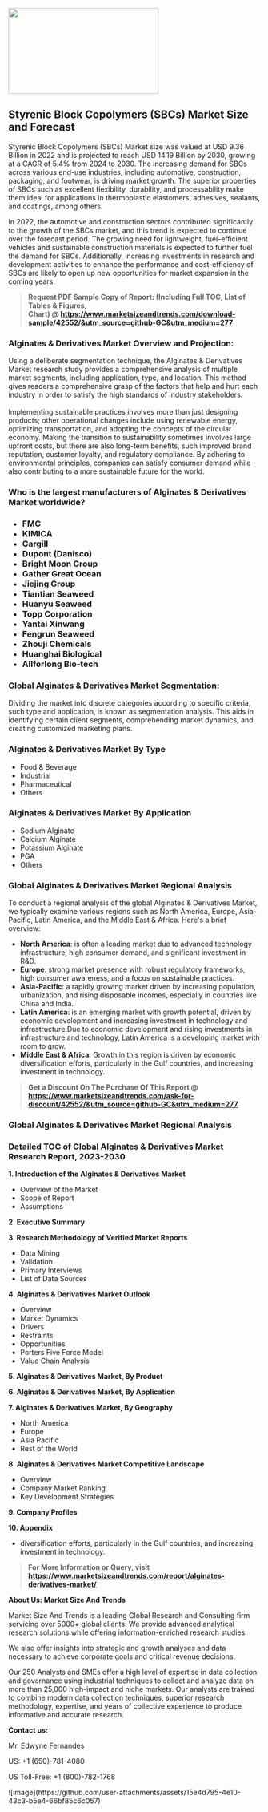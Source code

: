 <p><img class="alignnone size-medium wp-image-20088" src="https://ffe5etoiles.com/wp-content/uploads/2024/12/MST1-300x171.png" alt="" width="300" height="171" /></p><h2>Styrenic Block Copolymers (SBCs) Market Size and Forecast</h2><p>Styrenic Block Copolymers (SBCs) Market size was valued at USD 9.36 Billion in 2022 and is projected to reach USD 14.19 Billion by 2030, growing at a CAGR of 5.4% from 2024 to 2030. The increasing demand for SBCs across various end-use industries, including automotive, construction, packaging, and footwear, is driving market growth. The superior properties of SBCs such as excellent flexibility, durability, and processability make them ideal for applications in thermoplastic elastomers, adhesives, sealants, and coatings, among others.</p><p>In 2022, the automotive and construction sectors contributed significantly to the growth of the SBCs market, and this trend is expected to continue over the forecast period. The growing need for lightweight, fuel-efficient vehicles and sustainable construction materials is expected to further fuel the demand for SBCs. Additionally, increasing investments in research and development activities to enhance the performance and cost-efficiency of SBCs are likely to open up new opportunities for market expansion in the coming years.</p></p><blockquote id="" class=""><strong>Request PDF Sample Copy of Report: (Including Full TOC, List of Tables &amp; Figures, Chart)&nbsp;@&nbsp;<strong><a href="https://www.marketsizeandtrends.com/download-sample/42552/&utm_source=github-GC&utm_medium=277" target="_blank">https://www.marketsizeandtrends.com/download-sample/42552/&utm_source=github-GC&utm_medium=277</a></strong></strong></blockquote><h3 id="" class="">Alginates & Derivatives Market&nbsp;Overview and Projection:</h3><p id="" class="">Using a deliberate segmentation technique, the Alginates & Derivatives Market research study provides a comprehensive analysis of multiple market segments, including application, type, and location. This method gives readers a comprehensive grasp of the factors that help and hurt each industry in order to satisfy the high standards of industry stakeholders. <br /> <br />Implementing sustainable practices involves more than just designing products; other operational changes include using renewable energy, optimizing transportation, and adopting the concepts of the circular economy. Making the transition to sustainability sometimes involves large upfront costs, but there are also long-term benefits, such improved brand reputation, customer loyalty, and regulatory compliance. By adhering to environmental principles, companies can satisfy consumer demand while also contributing to a more sustainable future for the world.</p><h3 id="" class="">Who is the largest manufacturers of&nbsp;Alginates & Derivatives Market worldwide?</h3><h3 class=""><p><ul><li>FMC </li><li> KIMICA </li><li> Cargill </li><li> Dupont (Danisco) </li><li> Bright Moon Group </li><li> Gather Great Ocean </li><li> Jiejing Group </li><li> Tiantian Seaweed </li><li> Huanyu Seaweed </li><li> Topp Corporation </li><li> Yantai Xinwang </li><li> Fengrun Seaweed </li><li> Zhouji Chemicals </li><li> Huanghai Biological </li><li> Allforlong Bio-tech</li></ul></p></h3><h3 id="" class="">Global&nbsp;Alginates & Derivatives Market Segmentation:</h3><p id="" class="">Dividing the market into discrete categories according to specific criteria, such type and application, is known as segmentation analysis. This aids in identifying certain client segments, comprehending market dynamics, and creating customized marketing plans.</p><h3 id="" class="">Alginates & Derivatives Market&nbsp;By Type</h3><p><p><ul><li>Food & Beverage </li><li> Industrial </li><li> Pharmaceutical </li><li> Others</p></li></ul></p></p><h3 id="" class="">Alginates & Derivatives Market&nbsp;By Application</h3><p class=""><p><ul><li>Sodium Alginate </li><li> Calcium Alginate </li><li> Potassium Alginate </li><li> PGA </li><li> Others</li></ul></p></p><h3 id="" class="">Global Alginates & Derivatives Market Regional Analysis</h3><p id="" class="">To conduct a regional analysis of the global Alginates & Derivatives Market, we typically examine various regions such as North America, Europe, Asia-Pacific, Latin America, and the Middle East &amp; Africa. Here's a brief overview:</p><ul><li><strong>North America</strong>: is often a leading market due to advanced technology infrastructure, high consumer demand, and significant investment in R&amp;D.</li><li><strong>Europe</strong>: strong market presence with robust regulatory frameworks, high consumer awareness, and a focus on sustainable practices.</li><li><strong>Asia-Pacific</strong>: a rapidly growing market driven by increasing population, urbanization, and rising disposable incomes, especially in countries like China and India.</li><li><strong>Latin America</strong>: is an emerging market with growth potential, driven by economic development and increasing investment in technology and infrastructure.Due to economic development and rising investments in infrastructure and technology, Latin America is a developing market with room to grow.</li><li><strong>Middle East &amp; Africa</strong>: Growth in this region is driven by economic diversification efforts, particularly in the Gulf countries, and increasing investment in technology.</li></ul><blockquote id="" class=""><strong>Get a Discount On The Purchase Of This Report @ <strong><a href="https://www.marketsizeandtrends.com/ask-for-discount/42552/&utm_source=github-GC&utm_medium=277" target="_blank">https://www.marketsizeandtrends.com/ask-for-discount/42552/&utm_source=github-GC&utm_medium=277</a></strong></strong></blockquote><h3 id="" class="">Global Alginates & Derivatives Market Regional Analysis</h3><h3 id="" class="">Detailed TOC of Global Alginates & Derivatives Market Research Report, 2023-2030</h3><p id="" class=""><strong>1. Introduction of the Alginates & Derivatives Market</strong></p><ul><li>Overview of the Market</li><li>Scope of Report</li><li>Assumptions</li></ul><p id="" class=""><strong>2. Executive Summary</strong></p><p id="" class=""><strong>3. Research Methodology of Verified Market Reports</strong></p><ul><li>Data Mining</li><li>Validation</li><li>Primary Interviews</li><li>List of Data Sources</li></ul><p id="" class=""><strong>4. Alginates & Derivatives Market Outlook</strong></p><ul><li>Overview</li><li>Market Dynamics</li><li>Drivers</li><li>Restraints</li><li>Opportunities</li><li>Porters Five Force Model</li><li>Value Chain Analysis</li></ul><p id="" class=""><strong>5. Alginates & Derivatives Market, By Product</strong></p><p id="" class=""><strong>6. Alginates & Derivatives Market, By Application</strong></p><p id="" class=""><strong>7. Alginates & Derivatives Market, By Geography</strong></p><ul><li>North America</li><li>Europe</li><li>Asia Pacific</li><li>Rest of the World</li></ul><p id="" class=""><strong>8. Alginates & Derivatives Market Competitive Landscape</strong></p><ul><li>Overview</li><li>Company Market Ranking</li><li>Key Development Strategies</li></ul><p id="" class=""><strong>9. Company Profiles</strong></p><p id="" class=""><strong>10. Appendix</strong></p><ul><li>diversification efforts, particularly in the Gulf countries, and increasing investment in technology.</li></ul><blockquote id="" class=""><strong>For More Information or Query, visit <strong><strong><a href="https://www.marketsizeandtrends.com/report/alginates-derivatives-market/" target="_blank">https://www.marketsizeandtrends.com/report/alginates-derivatives-market/</a></strong></strong></strong></blockquote><p id="" class=""><strong>About Us: Market Size And Trends</strong></p><p id="" class="">Market Size And Trends is a leading Global Research and Consulting firm servicing over 5000+ global clients. We provide advanced analytical research solutions while offering information-enriched research studies.</p><p id="" class="">We also offer insights into strategic and growth analyses and data necessary to achieve corporate goals and critical revenue decisions.</p><p id="" class="">Our 250 Analysts and SMEs offer a high level of expertise in data collection and governance using industrial techniques to collect and analyze data on more than 25,000 high-impact and niche markets. Our analysts are trained to combine modern data collection techniques, superior research methodology, expertise, and years of collective experience to produce informative and accurate research.</p><p id="" class=""><strong>Contact us:</strong></p><p id="" class="">Mr. Edwyne Fernandes</p><p id="" class="">US: +1 (650)-781-4080</p><p id="" class="">US Toll-Free: +1 (800)-782-1768</p>
![image](https://github.com/user-attachments/assets/15e4d795-4e10-43c3-b5e4-66bf85c6c057)
